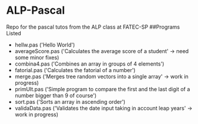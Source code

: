 # ALP-Pascal
Repo for the pascal tutos from the ALP class at FATEC-SP
##Programs Listed
- hellw.pas ('Hello World')
- averageScore.pas ('Calculates the average score of a student' -> need some minor fixes)
- combina4.pas ('Combines an array in groups of 4 elements')
- fatorial.pas ('Calculates the fatorial of a number')
- merge.pas ('Merges tree random vectors into a single array' -> work in progress)
- primUlt.pas ('Simple program to compare the first and the last digit of a number bigger than 9 of course')
- sort.pas ('Sorts an array in ascending order')
- validaData.pas ('Validates the date input taking in account leap years' -> work in progress)

